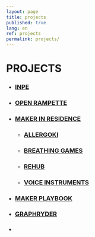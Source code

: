 ```yaml
---
layout: page
title: projects
published: true
lang: en
ref: projects
permalink: projects/
---
```


# PROJECTS

- ### [INPE](http://inpe.opencare.cc/)
- ### [OPEN RAMPETTE](http://rampette.opencare.cc/)
- ### [MAKER IN RESIDENCE](/makerinresidence)
  - ### [ALLERGOKI](http://allergoki.opencare.cc/)
  - ### [BREATHING GAMES](http://breathinggames.opencare.cc/)
  - ### [REHUB](http://rehub.opencare.cc/)
  - ### [VOICE INSTRUMENTS](http://voiceinstruments.opencare.cc/)
- ### [MAKER PLAYBOOK](http://makerplaybook.opencare.cc/)
- ### [GRAPHRYDER](http://graphryder.opencare.cc)
- ### []()

### []()
